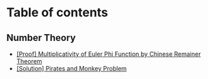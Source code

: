 # Table of contents

## Number Theory

* [\[Proof\] Multiplicativity of Euler Phi Function by Chinese Remainer Theorem](README.md)
* [\[Solution\] Pirates and Monkey Problem](number-theory/solution-pirates-and-monkey-problem.md)
